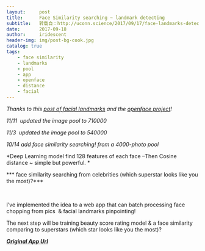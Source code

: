 ```yaml
---
layout:     post
title:      Face Similarity searching ~ landmark detecting
subtitle:   转载自：http://uconn.science/2017/09/17/face-landmarks-detector-web-app/
date:       2017-09-18
author:     iridescent
header-img: img/post-bg-cook.jpg
catalog: true
tags:
    - face similarity
    - landmarks
    - pool
    - app
    - openface
    - distance
    - facial
---
```


*Thanks to this [post of facial landmarks](http://www.pyimagesearch.com/2017/04/03/facial-landmarks-dlib-opencv-python) and the [openface project](https://cmusatyalab.github.io/openface)!*

*11/11  updated the image pool to 710000*

*11/3  updated the image pool to 540000*

*10/14 add face similarity searching! from a 4000-photo pool*

*Deep Learning model find 128 features of each face –Then Cosine distance ~ simple but powerful. *

*** face similarity searching from celebrities (which superstar looks like you the most)?***

 

I’ve implemented the idea to a web app that can batch processing face chopping from pics  & facial landmarks pinpointing!

The next step will be training beauty score rating model & a face similarity comparing to superstars (which star looks like you the most)?

***[Original App Url](http://iridescent.date/.)***

